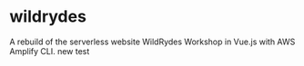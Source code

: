 # wildrydes

A rebuild of the serverless website WildRydes Workshop in Vue.js with AWS Amplify CLI.
new test